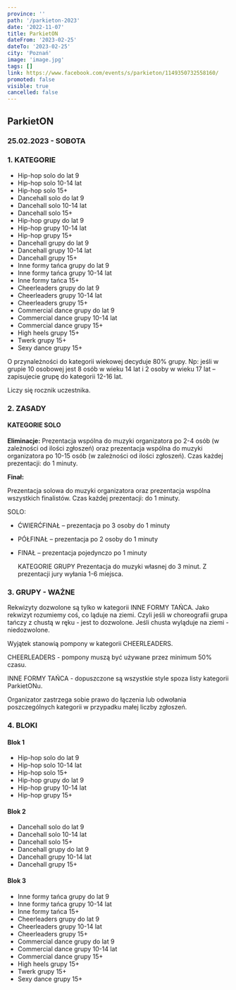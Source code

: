 ```yaml
---
province: ''
path: '/parkieton-2023'
date: '2022-11-07'
title: ParkietON
dateFrom: '2023-02-25'
dateTo: '2023-02-25'
city: 'Poznań'
image: 'image.jpg'
tags: []
link: https://www.facebook.com/events/s/parkieton/1149350732558160/
promoted: false
visible: true
cancelled: false
---
```

## ParkietON

### 25.02.2023 - SOBOTA
### 1. KATEGORIE
- Hip-hop solo do lat 9
- Hip-hop solo 10-14 lat
- Hip-hop solo 15+
- Dancehall solo do lat 9
- Dancehall solo 10-14 lat
- Dancehall solo 15+
- Hip-hop grupy do lat 9
- Hip-hop grupy 10-14 lat
- Hip-hop grupy 15+
- Dancehall grupy do lat 9
- Dancehall grupy 10-14 lat
- Dancehall grupy 15+
- Inne formy tańca grupy do lat 9
- Inne formy tańca grupy 10-14 lat
- Inne formy tańca 15+
- Cheerleaders grupy do lat 9
- Cheerleaders grupy 10-14 lat
- Cheerleaders grupy 15+
- Commercial dance grupy do lat 9
- Commercial dance grupy 10-14 lat
- Commercial dance grupy 15+
- High heels grupy 15+
- Twerk grupy 15+
- Sexy dance grupy 15+
   
O przynależności do kategorii wiekowej decyduje 80% grupy. Np: jeśli w grupie 10 osobowej jest 8 osób w wieku 14 lat i 2 osoby w wieku 17 lat – zapisujecie grupę do kategorii 12-16 lat.

Liczy się rocznik uczestnika.

### 2. ZASADY
#### KATEGORIE SOLO
   **Eliminacje:**
   Prezentacja wspólna do muzyki organizatora po 2-4 osób (w zależności od ilości zgłoszeń) oraz prezentacja wspólna do muzyki organizatora po 10-15 osób (w zależności od ilości zgłoszeń). Czas każdej prezentacji: do 1 minuty.

   **Finał:**

   Prezentacja solowa do muzyki organizatora oraz prezentacja wspólna wszystkich finalistów. Czas każdej prezentacji: do 1 minuty.

   SOLO:
- ĆWIERĆFINAŁ – prezentacja po 3 osoby do 1 minuty
- PÓŁFINAŁ – prezentacja po 2 osoby do 1 minuty
- FINAŁ – prezentacja pojedynczo po 1 minuty

   KATEGORIE GRUPY
   Prezentacja do muzyki własnej do 3 minut.
   Z prezentacji jury wyłania 1-6 miejsca.

### 3. GRUPY - WAŻNE
   Rekwizyty dozwolone są tylko w kategorii INNE FORMY TAŃCA. Jako rekwizyt rozumiemy coś, co ląduje na ziemi. Czyli jeśli w choreografii grupa tańczy z chustą w ręku - jest to dozwolone. Jeśli chusta wyląduje na ziemi - niedozwolone.

   Wyjątek stanowią pompony w kategorii CHEERLEADERS.

   CHEERLEADERS - pompony muszą być używane przez minimum 50% czasu.

   INNE FORMY TAŃCA - dopuszczone są wszystkie style spoza listy kategorii ParkietONu.

   Organizator zastrzega sobie prawo do łączenia lub odwołania poszczególnych kategorii w przypadku małej liczby zgłoszeń.

### 4. BLOKI
#### Blok 1
- Hip-hop solo do lat 9
- Hip-hop solo 10-14 lat
- Hip-hop solo 15+
- Hip-hop grupy do lat 9
- Hip-hop grupy 10-14 lat
- Hip-hop grupy 15+
#### Blok 2
- Dancehall solo do lat 9
- Dancehall solo 10-14 lat
- Dancehall solo 15+
- Dancehall grupy do lat 9
- Dancehall grupy 10-14 lat
- Dancehall grupy 15+
#### Blok 3
- Inne formy tańca grupy do lat 9
- Inne formy tańca grupy 10-14 lat
- Inne formy tańca 15+
- Cheerleaders grupy do lat 9
- Cheerleaders grupy 10-14 lat
- Cheerleaders grupy 15+
- Commercial dance grupy do lat 9
- Commercial dance grupy 10-14 lat
- Commercial dance grupy 15+
- High heels grupy 15+
- Twerk grupy 15+
- Sexy dance grupy 15+
